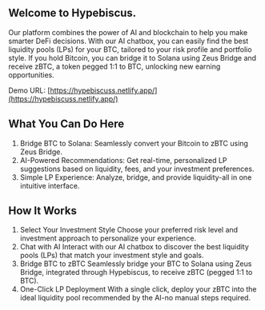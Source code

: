 ## Welcome to Hypebiscus.

Our platform combines the power of AI and blockchain to help you make smarter DeFi decisions. With our AI chatbox, you can easily find the best liquidity pools (LPs) for your BTC, tailored to your risk profile and portfolio style. If you hold Bitcoin, you can bridge it to Solana using Zeus Bridge and receive zBTC, a token pegged 1:1 to BTC, unlocking new earning opportunities.

Demo URL: [https://hypebiscuss.netlify.app/](https://hypebiscuss.netlify.app/)

## What You Can Do Here
1. Bridge BTC to Solana: Seamlessly convert your Bitcoin to zBTC using Zeus Bridge.
2. AI-Powered Recommendations: Get real-time, personalized LP suggestions based on liquidity, fees, and your investment preferences.
3. Simple LP Experience: Analyze, bridge, and provide liquidity-all in one intuitive interface.

## How It Works
1. Select Your Investment Style
Choose your preferred risk level and investment approach to personalize your experience.
2. Chat with AI
Interact with our AI chatbox to discover the best liquidity pools (LPs) that match your investment style and goals.
3. Bridge BTC to zBTC
Seamlessly bridge your BTC to Solana using Zeus Bridge, integrated through Hypebiscus, to receive zBTC (pegged 1:1 to BTC).
4. One-Click LP Deployment
With a single click, deploy your zBTC into the ideal liquidity pool recommended by the AI-no manual steps required.
